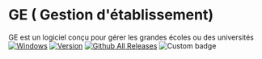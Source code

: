 # GE ( Gestion d'établissement)
GE est un logiciel conçu pour gérer les grandes écoles ou des universités
[![Windows](https://img.shields.io/badge/Windows-yes-red.svg)](#README)
[![Version](https://img.shields.io/badge/Version-1.0.0-teal)](https://github.com/jahjuno/GE/releases)
[![Github All Releases](https://img.shields.io/github/downloads/FoyerSociety/Fiche-metier/total.svg)](https://github.com/jahjuno/GE/releases/download/v1.0.0/ge.exe)
![Custom badge](https://img.shields.io/endpoint?style=social&url=https%3A%2F%2Fgithub.com%2Fjahjuno%2FGE%2Freleases%2Fdownload%2Fv1.0.0%2Fge.exe)
